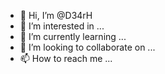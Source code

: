 - 👋 Hi, I’m @D34rH
- 👀 I’m interested in ...
- 🌱 I’m currently learning ...
- 💞️ I’m looking to collaborate on ...
- 📫 How to reach me ...

<!---
D34rH/D34rH is a ✨ special ✨ repository because its `README.md` (this file) appears on your GitHub profile.
You can click the Preview link to take a look at your changes.
--->

